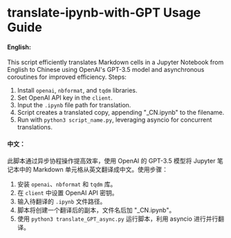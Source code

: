 # translate-ipynb-with-GPT Usage Guide

#### English:
This script efficiently translates Markdown cells in a Jupyter Notebook from English to Chinese using OpenAI's GPT-3.5 model and asynchronous coroutines for improved efficiency. Steps:
1. Install `openai`, `nbformat`, and `tqdm` libraries.
2. Set OpenAI API key in the `client`.
3. Input the `.ipynb` file path for translation.
4. Script creates a translated copy, appending "_CN.ipynb" to the filename.
5. Run with `python3 script_name.py`, leveraging asyncio for concurrent translations.

#### 中文：
此脚本通过异步协程操作提高效率，使用 OpenAI 的 GPT-3.5 模型将 Jupyter 笔记本中的 Markdown 单元格从英文翻译成中文。使用步骤：
1. 安装 `openai`、`nbformat` 和 `tqdm` 库。
2. 在 `client` 中设置 OpenAI API 密钥。
3. 输入待翻译的 `.ipynb` 文件路径。
4. 脚本将创建一个翻译后的副本，文件名后加 "_CN.ipynb"。
5. 使用 `python3 translate_GPT_async.py` 运行脚本，利用 asyncio 进行并行翻译。
